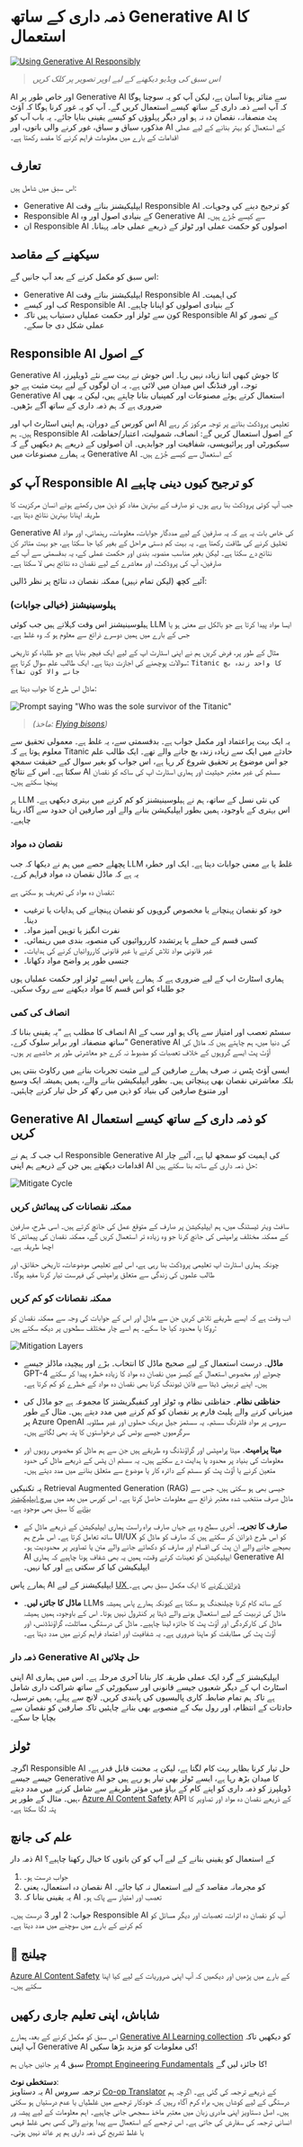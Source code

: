 <!--
CO_OP_TRANSLATOR_METADATA:
{
  "original_hash": "7f8f4c11f8c1cb6e1794442dead414ea",
  "translation_date": "2025-07-09T08:48:13+00:00",
  "source_file": "03-using-generative-ai-responsibly/README.md",
  "language_code": "ur"
}
-->
# ذمہ داری کے ساتھ Generative AI کا استعمال

[![Using Generative AI Responsibly](../../../translated_images/03-lesson-banner.1ed56067a452d97709d51f6cc8b6953918b2287132f4909ade2008c936cd4af9.ur.png)](https://aka.ms/gen-ai-lesson3-gh?WT.mc_id=academic-105485-koreyst)

> _اس سبق کی ویڈیو دیکھنے کے لیے اوپر تصویر پر کلک کریں_

AI اور خاص طور پر Generative AI سے متاثر ہونا آسان ہے، لیکن آپ کو یہ سوچنا ہوگا کہ آپ اسے ذمہ داری کے ساتھ کیسے استعمال کریں گے۔ آپ کو یہ غور کرنا ہوگا کہ آؤٹ پٹ منصفانہ، نقصان دہ نہ ہو اور دیگر پہلوؤں کو کیسے یقینی بنایا جائے۔ یہ باب آپ کو مذکورہ سیاق و سباق، غور کرنے والی باتوں، اور AI کے استعمال کو بہتر بنانے کے لیے عملی اقدامات کے بارے میں معلومات فراہم کرنے کا مقصد رکھتا ہے۔

## تعارف

اس سبق میں شامل ہیں:

- Generative AI ایپلیکیشنز بناتے وقت Responsible AI کو ترجیح دینے کی وجوہات۔
- Responsible AI کے بنیادی اصول اور وہ Generative AI سے کیسے جُڑے ہیں۔
- ان Responsible AI اصولوں کو حکمت عملی اور ٹولز کے ذریعے عملی جامہ پہنانا۔

## سیکھنے کے مقاصد

اس سبق کو مکمل کرنے کے بعد آپ جانیں گے:

- Generative AI ایپلیکیشنز بناتے وقت Responsible AI کی اہمیت۔
- کب اور کیسے Responsible AI کے بنیادی اصولوں کو اپنانا چاہیے۔
- کون سے ٹولز اور حکمت عملیاں دستیاب ہیں تاکہ Responsible AI کے تصور کو عملی شکل دی جا سکے۔

## Responsible AI کے اصول

Generative AI کا جوش کبھی اتنا زیادہ نہیں رہا۔ اس جوش نے بہت سے نئے ڈویلپرز، توجہ، اور فنڈنگ اس میدان میں لائی ہے۔ یہ ان لوگوں کے لیے بہت مثبت ہے جو Generative AI استعمال کرتے ہوئے مصنوعات اور کمپنیاں بنانا چاہتے ہیں، لیکن یہ بھی ضروری ہے کہ ہم ذمہ داری کے ساتھ آگے بڑھیں۔

اس کورس کے دوران، ہم اپنی اسٹارٹ اپ اور AI تعلیمی پروڈکٹ بنانے پر توجہ مرکوز کر رہے ہیں۔ ہم Responsible AI کے اصول استعمال کریں گے: انصاف، شمولیت، اعتبار/حفاظت، سیکیورٹی اور پرائیویسی، شفافیت اور جوابدہی۔ ان اصولوں کے ذریعے ہم دیکھیں گے کہ یہ ہمارے مصنوعات میں Generative AI کے استعمال سے کیسے جُڑے ہیں۔

## آپ کو Responsible AI کو ترجیح کیوں دینی چاہیے

جب آپ کوئی پروڈکٹ بنا رہے ہوں، تو صارف کے بہترین مفاد کو ذہن میں رکھتے ہوئے انسان مرکزیت کا طریقہ اپنانا بہترین نتائج دیتا ہے۔

Generative AI کی خاص بات یہ ہے کہ یہ صارفین کے لیے مددگار جوابات، معلومات، رہنمائی، اور مواد تخلیق کرنے کی طاقت رکھتا ہے۔ یہ بہت کم دستی مراحل کے بغیر کیا جا سکتا ہے، جو بہت متاثر کن نتائج دے سکتا ہے۔ لیکن بغیر مناسب منصوبہ بندی اور حکمت عملی کے، یہ بدقسمتی سے آپ کے صارفین، آپ کی پروڈکٹ، اور معاشرے کے لیے نقصان دہ نتائج بھی لا سکتا ہے۔

آئیے کچھ (لیکن تمام نہیں) ممکنہ نقصان دہ نتائج پر نظر ڈالیں:

### ہیلوسینیشنز (خیالی جوابات)

ہیلوسینیشنز اس وقت کہلاتے ہیں جب کوئی LLM ایسا مواد پیدا کرتا ہے جو بالکل بے معنی ہو یا جس کے بارے میں ہمیں دوسرے ذرائع سے معلوم ہو کہ وہ غلط ہے۔

مثال کے طور پر، فرض کریں ہم نے اپنی اسٹارٹ اپ کے لیے ایک فیچر بنایا ہے جو طلباء کو تاریخی سوالات پوچھنے کی اجازت دیتا ہے۔ ایک طالب علم سوال کرتا ہے: `Titanic کا واحد زندہ بچ جانے والا کون تھا؟`

ماڈل اس طرح کا جواب دیتا ہے:

![Prompt saying "Who was the sole survivor of the Titanic"](../../../03-using-generative-ai-responsibly/images/ChatGPT-titanic-survivor-prompt.webp)

> _(ماخذ: [Flying bisons](https://flyingbisons.com?WT.mc_id=academic-105485-koreyst))_

یہ ایک بہت پراعتماد اور مکمل جواب ہے۔ بدقسمتی سے، یہ غلط ہے۔ معمولی تحقیق سے معلوم ہوتا ہے کہ Titanic حادثے میں ایک سے زیادہ زندہ بچ جانے والے تھے۔ ایک طالب علم جو اس موضوع پر تحقیق شروع کر رہا ہے، اس جواب کو بغیر سوال کیے حقیقت سمجھ سکتا ہے۔ اس کے نتائج AI سسٹم کی غیر معتبر حیثیت اور ہماری اسٹارٹ اپ کی ساکھ کو نقصان پہنچا سکتے ہیں۔

ہر LLM کی نئی نسل کے ساتھ، ہم نے ہیلوسینیشنز کو کم کرنے میں بہتری دیکھی ہے۔ اس بہتری کے باوجود، ہمیں بطور ایپلیکیشن بنانے والے اور صارفین ان حدود سے آگاہ رہنا چاہیے۔

### نقصان دہ مواد

پچھلے حصے میں ہم نے دیکھا کہ جب LLM غلط یا بے معنی جوابات دیتا ہے۔ ایک اور خطرہ یہ ہے کہ ماڈل نقصان دہ مواد فراہم کرے۔

نقصان دہ مواد کی تعریف ہو سکتی ہے:

- خود کو نقصان پہنچانے یا مخصوص گروہوں کو نقصان پہنچانے کی ہدایات یا ترغیب دینا۔
- نفرت انگیز یا توہین آمیز مواد۔
- کسی قسم کے حملے یا پرتشدد کارروائیوں کی منصوبہ بندی میں رہنمائی۔
- غیر قانونی مواد تلاش کرنے یا غیر قانونی کارروائیاں کرنے کی ہدایات۔
- جنسی طور پر واضح مواد دکھانا۔

ہماری اسٹارٹ اپ کے لیے ضروری ہے کہ ہمارے پاس ایسے ٹولز اور حکمت عملیاں ہوں جو طلباء کو اس قسم کا مواد دیکھنے سے روک سکیں۔

### انصاف کی کمی

انصاف کا مطلب ہے “یہ یقینی بنانا کہ AI سسٹم تعصب اور امتیاز سے پاک ہو اور سب کے ساتھ منصفانہ اور برابر سلوک کرے۔” Generative AI کی دنیا میں، ہم چاہتے ہیں کہ ماڈل کی آؤٹ پٹ ایسے گروہوں کے خلاف تعصبات کو مضبوط نہ کرے جو معاشرتی طور پر حاشیے پر ہوں۔

ایسی آؤٹ پٹس نہ صرف ہمارے صارفین کے لیے مثبت تجربات بنانے میں رکاوٹ بنتی ہیں بلکہ معاشرتی نقصان بھی پہنچاتی ہیں۔ بطور ایپلیکیشن بنانے والے، ہمیں ہمیشہ ایک وسیع اور متنوع صارفین کی بنیاد کو ذہن میں رکھ کر حل تیار کرنے چاہئیں۔

## Generative AI کو ذمہ داری کے ساتھ کیسے استعمال کریں

اب جب کہ ہم نے Responsible Generative AI کی اہمیت کو سمجھ لیا ہے، آئیے چار اقدامات دیکھتے ہیں جن کے ذریعے ہم اپنی AI حل ذمہ داری کے ساتھ بنا سکتے ہیں:

![Mitigate Cycle](../../../translated_images/mitigate-cycle.babcd5a5658e1775d5f2cb47f2ff305cca090400a72d98d0f9e57e9db5637c72.ur.png)

### ممکنہ نقصانات کی پیمائش کریں

سافٹ ویئر ٹیسٹنگ میں، ہم ایپلیکیشن پر صارف کے متوقع عمل کی جانچ کرتے ہیں۔ اسی طرح، صارفین کے ممکنہ مختلف پرامپٹس کی جانچ کرنا جو وہ زیادہ تر استعمال کریں گے، ممکنہ نقصان کی پیمائش کا اچھا طریقہ ہے۔

چونکہ ہماری اسٹارٹ اپ تعلیمی پروڈکٹ بنا رہی ہے، اس لیے تعلیمی موضوعات، تاریخی حقائق، اور طالب علموں کی زندگی سے متعلق پرامپٹس کی فہرست تیار کرنا مفید ہوگا۔

### ممکنہ نقصانات کو کم کریں

اب وقت ہے کہ ایسے طریقے تلاش کریں جن سے ماڈل اور اس کے جوابات کی وجہ سے ممکنہ نقصان کو روکا یا محدود کیا جا سکے۔ ہم اسے چار مختلف سطحوں پر دیکھ سکتے ہیں:

![Mitigation Layers](../../../translated_images/mitigation-layers.377215120b9a1159a8c3982c6bbcf41b6adf8c8fa04ce35cbaeeb13b4979cdfc.ur.png)

- **ماڈل**۔ درست استعمال کے لیے صحیح ماڈل کا انتخاب۔ بڑے اور پیچیدہ ماڈلز جیسے GPT-4 چھوٹے اور مخصوص استعمال کے کیسز میں نقصان دہ مواد کا زیادہ خطرہ پیدا کر سکتے ہیں۔ اپنے تربیتی ڈیٹا سے فائن ٹیوننگ کرنا بھی نقصان دہ مواد کے خطرے کو کم کرتا ہے۔

- **حفاظتی نظام**۔ حفاظتی نظام وہ ٹولز اور کنفیگریشنز کا مجموعہ ہے جو ماڈل کی میزبانی کرنے والے پلیٹ فارم پر نقصان کو کم کرنے میں مدد دیتے ہیں۔ مثال کے طور پر Azure OpenAI سروس پر مواد فلٹرنگ سسٹم۔ یہ سسٹمز جیل بریک حملوں اور غیر مطلوبہ سرگرمیوں جیسے بوٹس کی درخواستوں کا پتہ بھی لگاتے ہیں۔

- **میٹا پرامپٹ**۔ میٹا پرامپٹس اور گراؤنڈنگ وہ طریقے ہیں جن سے ہم ماڈل کو مخصوص رویوں اور معلومات کی بنیاد پر محدود یا ہدایت دے سکتے ہیں۔ یہ سسٹم ان پٹس کے ذریعے ماڈل کی حدود متعین کرنے یا آؤٹ پٹ کو سسٹم کے دائرہ کار یا موضوع سے متعلق بنانے میں مدد دیتے ہیں۔

یہ تکنیکیں Retrieval Augmented Generation (RAG) جیسی بھی ہو سکتی ہیں، جس سے ماڈل صرف منتخب شدہ معتبر ذرائع سے معلومات حاصل کرتا ہے۔ اس کورس میں بعد میں [سرچ ایپلیکیشنز بنانے](../08-building-search-applications/README.md?WT.mc_id=academic-105485-koreyst) کا سبق بھی موجود ہے۔

- **صارف کا تجربہ**۔ آخری سطح وہ ہے جہاں صارف براہ راست ہماری ایپلیکیشن کے ذریعے ماڈل کے ساتھ تعامل کرتا ہے۔ اس طرح ہم UI/UX کو اس طرح ڈیزائن کر سکتے ہیں کہ صارف کو ماڈل کو بھیجے جانے والے ان پٹ کی اقسام اور صارف کو دکھائے جانے والے متن یا تصاویر پر محدودیت ہو۔ AI ایپلیکیشن کو تعینات کرتے وقت، ہمیں یہ بھی شفاف ہونا چاہیے کہ ہماری Generative AI ایپلیکیشن کیا کر سکتی ہے اور کیا نہیں۔

ہمارے پاس AI ایپلیکیشنز کے لیے [UX ڈیزائن کرنے](../12-designing-ux-for-ai-applications/README.md?WT.mc_id=academic-105485-koreyst) کا ایک مکمل سبق بھی ہے۔

- **ماڈل کا جائزہ لیں**۔ LLMs کے ساتھ کام کرنا چیلنجنگ ہو سکتا ہے کیونکہ ہمارے پاس ہمیشہ ماڈل کی تربیت کے لیے استعمال ہونے والے ڈیٹا پر کنٹرول نہیں ہوتا۔ اس کے باوجود، ہمیں ہمیشہ ماڈل کی کارکردگی اور آؤٹ پٹ کا جائزہ لینا چاہیے۔ ماڈل کی درستگی، مماثلت، گراؤنڈڈنس، اور آؤٹ پٹ کی مطابقت کو ماپنا ضروری ہے۔ یہ شفافیت اور اعتماد فراہم کرنے میں مدد دیتا ہے۔

### ذمہ دار Generative AI حل چلائیں

اپنی AI ایپلیکیشنز کے گرد ایک عملی طریقہ کار بنانا آخری مرحلہ ہے۔ اس میں ہماری اسٹارٹ اپ کے دیگر شعبوں جیسے قانونی اور سیکیورٹی کے ساتھ شراکت داری شامل ہے تاکہ ہم تمام ضابطہ کاری پالیسیوں کی پابندی کریں۔ لانچ سے پہلے، ہمیں ترسیل، حادثات کے انتظام، اور رول بیک کے منصوبے بھی بنانے چاہئیں تاکہ صارفین کو نقصان سے بچایا جا سکے۔

## ٹولز

اگرچہ Responsible AI حل تیار کرنا بظاہر بہت کام لگتا ہے، لیکن یہ محنت قابل قدر ہے۔ جیسے جیسے Generative AI کا میدان بڑھ رہا ہے، ایسے ٹولز بھی تیار ہو رہے ہیں جو ڈویلپرز کو ذمہ داری کو اپنے کام کے بہاؤ میں مؤثر طریقے سے شامل کرنے میں مدد دیتے ہیں۔ مثال کے طور پر، [Azure AI Content Safety](https://learn.microsoft.com/azure/ai-services/content-safety/overview?WT.mc_id=academic-105485-koreyst) API کے ذریعے نقصان دہ مواد اور تصاویر کا پتہ لگا سکتا ہے۔

## علم کی جانچ

ذمہ دار AI کے استعمال کو یقینی بنانے کے لیے آپ کو کن باتوں کا خیال رکھنا چاہیے؟

1. جواب درست ہو۔
1. نقصان دہ استعمال، یعنی AI کو مجرمانہ مقاصد کے لیے استعمال نہ کیا جائے۔
1. یہ یقینی بنانا کہ AI تعصب اور امتیاز سے پاک ہو۔

جواب: 2 اور 3 درست ہیں۔ Responsible AI آپ کو نقصان دہ اثرات، تعصبات اور دیگر مسائل کو کم کرنے کے بارے میں سوچنے میں مدد دیتا ہے۔

## 🚀 چیلنج

[Azure AI Content Safety](https://learn.microsoft.com/azure/ai-services/content-safety/overview?WT.mc_id=academic-105485-koreyst) کے بارے میں پڑھیں اور دیکھیں کہ آپ اپنی ضروریات کے لیے کیا اپنا سکتے ہیں۔

## شاباش، اپنی تعلیم جاری رکھیں

اس سبق کو مکمل کرنے کے بعد، ہمارے [Generative AI Learning collection](https://aka.ms/genai-collection?WT.mc_id=academic-105485-koreyst) کو دیکھیں تاکہ آپ اپنی Generative AI کی معلومات کو مزید بڑھا سکیں!

سبق 4 پر جائیں جہاں ہم [Prompt Engineering Fundamentals](../04-prompt-engineering-fundamentals/README.md?WT.mc_id=academic-105485-koreyst) کا جائزہ لیں گے!

**دستخطی نوٹ**:  
یہ دستاویز AI ترجمہ سروس [Co-op Translator](https://github.com/Azure/co-op-translator) کے ذریعے ترجمہ کی گئی ہے۔ اگرچہ ہم درستگی کے لیے کوشاں ہیں، براہ کرم آگاہ رہیں کہ خودکار ترجمے میں غلطیاں یا عدم درستیاں ہو سکتی ہیں۔ اصل دستاویز اپنی مادری زبان میں معتبر ماخذ سمجھی جانی چاہیے۔ اہم معلومات کے لیے پیشہ ور انسانی ترجمہ کی سفارش کی جاتی ہے۔ اس ترجمے کے استعمال سے پیدا ہونے والی کسی بھی غلط فہمی یا غلط تشریح کی ذمہ داری ہم پر عائد نہیں ہوتی۔
